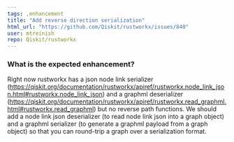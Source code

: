 ```yaml
---
tags: ,enhancement
title: "Add reverse direction serialization"
html_url: "https://github.com/Qiskit/rustworkx/issues/840"
user: mtreinish
repo: Qiskit/rustworkx
---
```


<!-- ⚠️ If you do not respect this template, your issue will be closed -->
<!-- ⚠️ Make sure to browse the opened and closed issues to confirm this idea does not exist. -->

### What is the expected enhancement?

Right now rustworkx has a json node link serializer (https://qiskit.org/documentation/rustworkx/apiref/rustworkx.node_link_json.html#rustworkx.node_link_json) and a graphml deserializer (https://qiskit.org/documentation/rustworkx/apiref/rustworkx.read_graphml.html#rustworkx.read_graphml) but no  reverse path functions. We should add a node link json deserializer (to read node link json into a graph object) and a graphml serializer (to generate a graphml payload from a graph object) so that you can round-trip a graph over a serialization format.